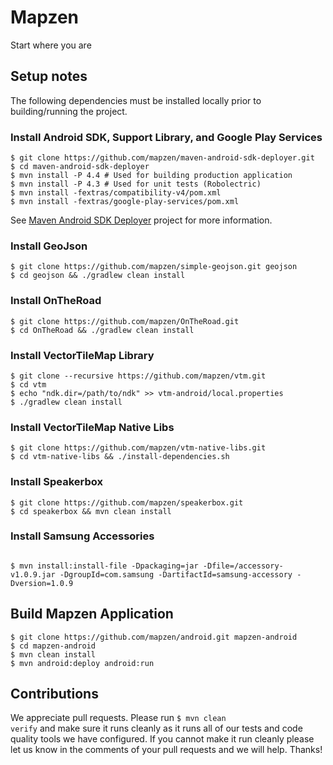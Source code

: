 # Mapzen

Start where you are

## Setup notes

The following dependencies must be installed locally prior to building/running the project.

### Install Android SDK, Support Library, and Google Play Services

<pre><code>$ git clone https://github.com/mapzen/maven-android-sdk-deployer.git
$ cd maven-android-sdk-deployer
$ mvn install -P 4.4 # Used for building production application
$ mvn install -P 4.3 # Used for unit tests (Robolectric)
$ mvn install -fextras/compatibility-v4/pom.xml
$ mvn install -fextras/google-play-services/pom.xml
</pre></code>

See [Maven Android SDK Deployer](https://github.com/mosabua/maven-android-sdk-deployer) project for more information.

### Install GeoJson
<pre><code>$ git clone https://github.com/mapzen/simple-geojson.git geojson
$ cd geojson && ./gradlew clean install
</pre></code>

### Install OnTheRoad
<pre><code>$ git clone https://github.com/mapzen/OnTheRoad.git
$ cd OnTheRoad && ./gradlew clean install
</pre></code>

### Install VectorTileMap Library

<pre><code>$ git clone --recursive https://github.com/mapzen/vtm.git
$ cd vtm
$ echo "ndk.dir=/path/to/ndk" >> vtm-android/local.properties
$ ./gradlew clean install
</pre></code>

### Install VectorTileMap Native Libs

<pre><code>$ git clone https://github.com/mapzen/vtm-native-libs.git
$ cd vtm-native-libs && ./install-dependencies.sh
</pre></code>

### Install Speakerbox

<pre><code>$ git clone https://github.com/mapzen/speakerbox.git
$ cd speakerbox && mvn clean install
</pre></code>

### Install Samsung Accessories

<pre><code>
$ mvn install:install-file -Dpackaging=jar -Dfile=<path to>/accessory-v1.0.9.jar -DgroupId=com.samsung -DartifactId=samsung-accessory -Dversion=1.0.9
</pre></code>

## Build Mapzen Application

<pre><code>$ git clone https://github.com/mapzen/android.git mapzen-android
$ cd mapzen-android
$ mvn clean install
$ mvn android:deploy android:run
</pre></code>

## Contributions
We appreciate pull requests. Please run <code>$ mvn clean verify</code>
and make sure it runs cleanly as it runs all of our tests and code quality tools 
we have configured. If you cannot make it run cleanly please let us know in the
comments of your pull requests and we will help. Thanks!
